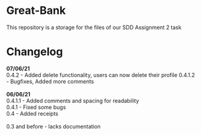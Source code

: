 # Great-Bank
This repository is a storage for the files of our SDD Assignment 2 task

# Changelog

**07/06/21**\
0.4.2 - Added delete functionality, users can now delete their profile
0.4.1.2 - Bugfixes, Added more comments\
\
**06/06/21**\
0.4.1.1 - Added comments and spacing for readability\
0.4.1 - Fixed some bugs\
0.4 - Added receipts\
\
0.3 and before - lacks documentation
